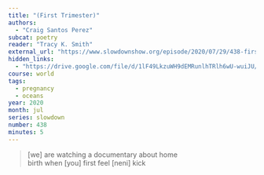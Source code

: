 ```yaml
---
title: "(First Trimester)"
authors:
  - "Craig Santos Perez"
subcat: poetry
reader: "Tracy K. Smith"
external_url: "https://www.slowdownshow.org/episode/2020/07/29/438-first-trimester"
hidden_links:
  - "https://drive.google.com/file/d/1lF49LkzuWH9dEMRunlhTRlh6wU-wuiJU/view?usp=drivesdk"
course: world
tags:
  - pregnancy
  - oceans
year: 2020
month: jul
series: slowdown
number: 438
minutes: 5
---
```


> [we] are watching a documentary about home  
birth when [you] first feel [neni] kick
